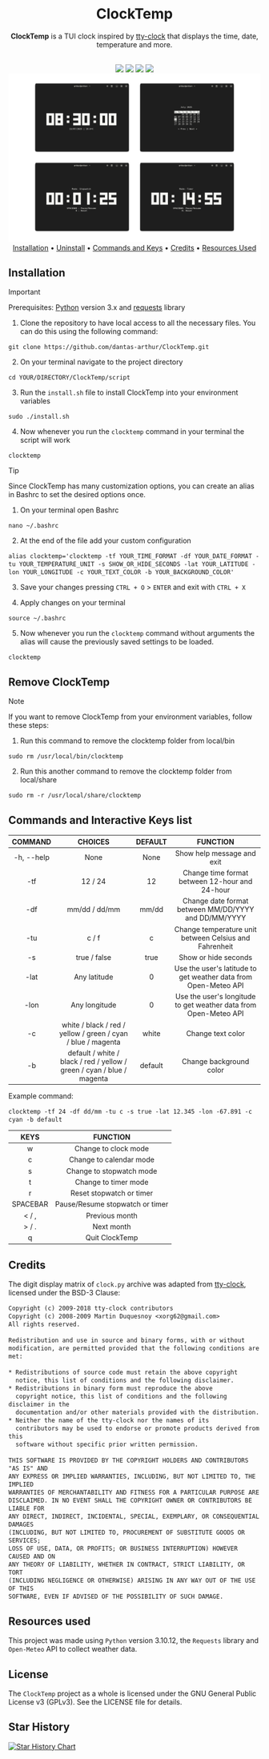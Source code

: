 <div align="center">
 <h1>ClockTemp</h1>
 <p><b>ClockTemp</b> is a TUI clock inspired by <a href="https://github.com/xorg62/tty-clock">tty-clock</a> that displays the time, date, temperature and more.</p><br>
 <a href="https://github.com/arthur-dnts/ClockTemp/stargazers"><img src="https://img.shields.io/github/stars/arthur-dnts/ClockTemp?&style=for-the-badge&color=F2F4F8&labelColor=161616"></a>
 <a href="https://github.com/arthur-dnts/ClockTemp/blob/main/LICENSE"><img src="https://img.shields.io/github/license/arthur-dnts/ClockTemp?&style=for-the-badge&color=F2F4F8&labelColor=161616"></a>
 <a href="https://github.com/arthur-dnts/ClockTemp/releases"><img src="https://img.shields.io/github/v/release/arthur-dnts/ClockTemp?style=for-the-badge&color=F2F4F8&labelColor=161616&label=Version"></a>
 <img src="https://img.shields.io/github/last-commit/arthur-dnts/ClockTemp?&style=for-the-badge&color=F2F4F8&labelColor=161616">
 <img src="assets/Screenshot_1.png">
 <a href="#installation">Installation</a> • <a href="#remove-clocktemp">Uninstall</a> • <a href="#commands-and-interactive-keys-list">Commands and Keys</a> • <a href="#credits">Credits</a> • <a href="#resources-used">Resources Used</a>  
</div>

## Installation

> [!IMPORTANT]
Prerequisites: [Python](https://www.python.org/) version 3.x and [requests](https://pypi.org/project/requests/) library

1. Clone the repository to have local access to all the necessary files. You can do this using the following command:
 ```
 git clone https://github.com/dantas-arthur/ClockTemp.git
 ```

2. On your terminal navigate to the project directory
  ```
  cd YOUR/DIRECTORY/ClockTemp/script
  ```
3. Run the <code>install.sh</code> file to install ClockTemp into your environment variables
 ```
 sudo ./install.sh
 ```
4. Now whenever you run the <code>clocktemp</code> command in your terminal the script will work
 ```
 clocktemp
 ```

> [!TIP]
Since ClockTemp has many customization options, you can create an alias in Bashrc to set the desired options once.

1. On your terminal open Bashrc
 ```
 nano ~/.bashrc
 ```
2. At the end of the file add your custom configuration
 ```
 alias clocktemp='clocktemp -tf YOUR_TIME_FORMAT -df YOUR_DATE_FORMAT -tu YOUR_TEMPERATURE_UNIT -s SHOW_OR_HIDE_SECONDS -lat YOUR_LATITUDE -lon YOUR_LONGITUDE -c YOUR_TEXT_COLOR -b YOUR_BACKGROUND_COLOR'
 ```
3. Save your changes pressing <code>CTRL + O</code> > <code>ENTER</code> and exit with <code>CTRL + X</code>

4. Apply changes on your terminal
 ```
 source ~/.bashrc
 ```
5. Now whenever you run the <code>clocktemp</code> command without arguments the alias will cause the previously saved settings to be loaded.
 ```
 clocktemp
 ```

## Remove ClockTemp

> [!NOTE]
If you want to remove ClockTemp from your environment variables, follow these steps:

1. Run this command to remove the clocktemp folder from local/bin
 ```
 sudo rm /usr/local/bin/clocktemp
 ```
2. Run this another command to remove the clocktemp folder from local/share
 ```
 sudo rm -r /usr/local/share/clocktemp
 ```

## Commands and Interactive Keys list

| COMMAND | CHOICES | DEFAULT | FUNCTION |
|:-------:|:-------:|:-------:|:--------:|
| -h, --help | None | None | Show help message and exit |
| -tf     | 12 / 24 |   12    | Change time format between 12-hour and 24-hour |
| -df     | mm/dd / dd/mm |   mm/dd    | Change date format between MM/DD/YYYY and DD/MM/YYYY |
| -tu     | c / f |   c    | Change temperature unit between Celsius and Fahrenheit |
| -s      | true / false |   true    | Show or hide seconds |
| -lat    | Any latitude |   0    | Use the user's latitude to get weather data from Open-Meteo API |
| -lon    | Any longitude |   0    | Use the user's longitude to get weather data from Open-Meteo API |
| -c      | white / black / red / yellow / green / cyan / blue / magenta |   white    | Change text color |
| -b      | default / white / black / red / yellow / green / cyan / blue / magenta |   default    | Change background color |

Example command:
 ```
 clocktemp -tf 24 -df dd/mm -tu c -s true -lat 12.345 -lon -67.891 -c cyan -b default
 ```

|   KEYS   | FUNCTION |
|:--------:|:--------:|
| w        | Change to clock mode |
| c        | Change to calendar mode |
| s        | Change to stopwatch mode |
| t        | Change to timer mode |
| r        | Reset stopwatch or timer |
| SPACEBAR | Pause/Resume stopwatch or timer |
| < / ,    | Previous month |
| > / .    | Next month |
| q        | Quit ClockTemp |
  
## Credits

The digit display matrix of <code>clock.py</code> archive was adapted from [tty-clock](https://github.com/xorg62/tty-clock), licensed under the BSD-3 Clause:

```
Copyright (c) 2009-2018 tty-clock contributors
Copyright (c) 2008-2009 Martin Duquesnoy <xorg62@gmail.com>
All rights reserved.

Redistribution and use in source and binary forms, with or without
modification, are permitted provided that the following conditions are met:

* Redistributions of source code must retain the above copyright
  notice, this list of conditions and the following disclaimer.
* Redistributions in binary form must reproduce the above
  copyright notice, this list of conditions and the following disclaimer in the
  documentation and/or other materials provided with the distribution.
* Neither the name of the tty-clock nor the names of its
  contributors may be used to endorse or promote products derived from this
  software without specific prior written permission.

THIS SOFTWARE IS PROVIDED BY THE COPYRIGHT HOLDERS AND CONTRIBUTORS "AS IS" AND
ANY EXPRESS OR IMPLIED WARRANTIES, INCLUDING, BUT NOT LIMITED TO, THE IMPLIED
WARRANTIES OF MERCHANTABILITY AND FITNESS FOR A PARTICULAR PURPOSE ARE
DISCLAIMED. IN NO EVENT SHALL THE COPYRIGHT OWNER OR CONTRIBUTORS BE LIABLE FOR
ANY DIRECT, INDIRECT, INCIDENTAL, SPECIAL, EXEMPLARY, OR CONSEQUENTIAL DAMAGES
(INCLUDING, BUT NOT LIMITED TO, PROCUREMENT OF SUBSTITUTE GOODS OR SERVICES;
LOSS OF USE, DATA, OR PROFITS; OR BUSINESS INTERRUPTION) HOWEVER CAUSED AND ON
ANY THEORY OF LIABILITY, WHETHER IN CONTRACT, STRICT LIABILITY, OR TORT
(INCLUDING NEGLIGENCE OR OTHERWISE) ARISING IN ANY WAY OUT OF THE USE OF THIS
SOFTWARE, EVEN IF ADVISED OF THE POSSIBILITY OF SUCH DAMAGE.
```

## Resources used

This project was made using <code>Python</code> version 3.10.12, the <code>Requests</code> library and <code>Open-Meteo</code> API to collect weather data.

## License

The <code>ClockTemp</code> project as a whole is licensed under the GNU General Public License v3 (GPLv3). See the LICENSE file for details.

## Star History

<a href="https://www.star-history.com/#arthur-dnts/ClockTemp&Timeline">
 <picture>
   <source media="(prefers-color-scheme: dark)" srcset="https://api.star-history.com/svg?repos=arthur-dnts/ClockTemp&type=Timeline&theme=dark" />
   <source media="(prefers-color-scheme: light)" srcset="https://api.star-history.com/svg?repos=arthur-dnts/ClockTemp&type=Timeline" />
   <img alt="Star History Chart" src="https://api.star-history.com/svg?repos=arthur-dnts/ClockTemp&type=Timeline" />
 </picture>
</a>
